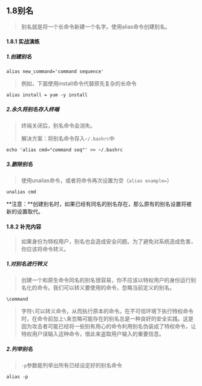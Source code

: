## 1.8别名

> 别名就是将一个长命令新建一个名字。使用alias命令创建别名。

#### 1.8.1 实战演练

##### 1.创建别名

```shell
alias new_command='command sequence'
```

> 例如，下面使用install命令代替原先复杂的长命令

```shell
alias install = yum -y install
```

##### 2.永久将别名存入终端

> 终端关闭后，别名命令会消失。
>
> 解决方案：将别名命令存入`~/.bashrc`中

```shell
echo 'alias cmd="command seq"' >> ~/.bashrc
```

##### 3.删除别名

> 使用unalias命令，或者将命令再次设置为空（`alias example=`）

```shell
unalias cmd
```

**注意：**创建别名时，如果已经有同名的别名存在，那么原有的别名设置将被新的设置取代。

#### 1.8.2 补充内容

>如果身份为特权用户，别名也会造成安全问题。为了避免对系统造成危害，你应该将命令转义。

##### 1.对别名进行转义

>创建一个和原生命令同名的别名很容易，你不应该以特权用户的身份运行别名化的命令。我们可以转义要使用的命令，忽略当前定义的别名。

```shell
\command
```

> 字符`\`可以转义命令，从而执行原本的命令。在不可信环境下执行特权命令时，在命令前加上`\`来忽略可能存在的别名总是一种良好的安全实践。这是因为攻击者可能已经将一些别有用心的命令利用别名伪装成了特权命令，让特权用户误输入这种命令，借此来盗取用户输入的重要信息。

##### 2.列举别名

> `-p`参数能列举出所有已经设定好的别名命令

```shell
alias -p
```


